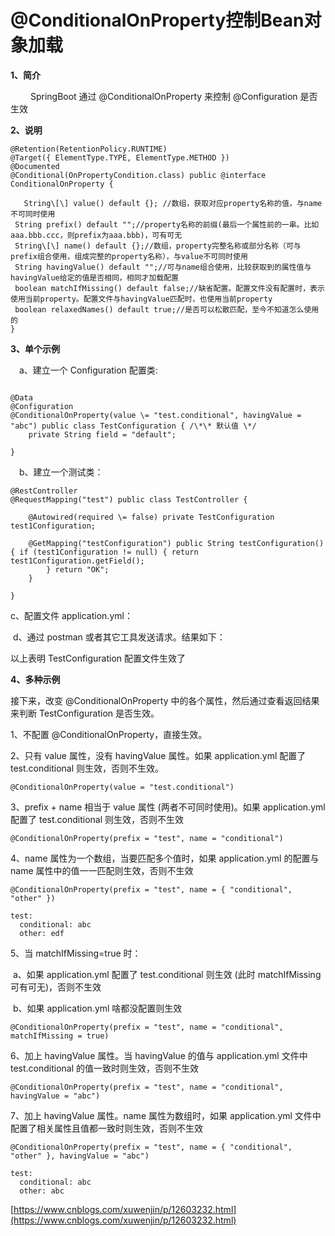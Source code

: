 # @ConditionalOnProperty控制Bean对象加载
**1、简介**

 　　SpringBoot 通过 @ConditionalOnProperty 来控制 @Configuration 是否生效

**2、说明**

    @Retention(RetentionPolicy.RUNTIME)
    @Target({ ElementType.TYPE, ElementType.METHOD })
    @Documented
    @Conditional(OnPropertyCondition.class) public @interface ConditionalOnProperty {

       String\[\] value() default {}; //数组，获取对应property名称的值，与name不可同时使用 
     String prefix() default "";//property名称的前缀(最后一个属性前的一串。比如aaa.bbb.ccc，则prefix为aaa.bbb)，可有可无 
     String\[\] name() default {};//数组，property完整名称或部分名称（可与prefix组合使用，组成完整的property名称），与value不可同时使用 
     String havingValue() default "";//可与name组合使用，比较获取到的属性值与havingValue给定的值是否相同，相同才加载配置 
     boolean matchIfMissing() default false;//缺省配置。配置文件没有配置时，表示使用当前property。配置文件与havingValue匹配时，也使用当前property
     boolean relaxedNames() default true;//是否可以松散匹配，至今不知道怎么使用的 
    }

**3、单个示例**

　a、建立一个 Configuration 配置类:

```

@Data
@Configuration
@ConditionalOnProperty(value \= "test.conditional", havingValue = "abc") public class TestConfiguration { /\*\* 默认值 \*/
    private String field = "default";

}
```

　b、建立一个测试类：

    @RestController
    @RequestMapping("test") public class TestController {

        @Autowired(required \= false) private TestConfiguration test1Configuration;

        @GetMapping("testConfiguration") public String testConfiguration() { if (test1Configuration != null) { return test1Configuration.getField();
            } return "OK";
        }

    }

c、配置文件 application.yml：

 d、通过 postman 或者其它工具发送请求。结果如下：

以上表明 TestConfiguration 配置文件生效了

**4、多种示例**

接下来，改变 @ConditionalOnProperty 中的各个属性，然后通过查看返回结果来判断 TestConfiguration 是否生效。

1、不配置 @ConditionalOnProperty，直接生效。

2、只有 value 属性，没有 havingValue 属性。如果 application.yml 配置了 test.conditional 则生效，否则不生效。  

    @ConditionalOnProperty(value = "test.conditional")

3、prefix + name 相当于 value 属性 (两者不可同时使用)。如果 application.yml 配置了 test.conditional 则生效，否则不生效

    @ConditionalOnProperty(prefix = "test", name = "conditional")

4、name 属性为一个数组，当要匹配多个值时，如果 application.yml 的配置与 name 属性中的值一一匹配则生效，否则不生效

    @ConditionalOnProperty(prefix = "test", name = { "conditional", "other" })

    test:
      conditional: abc
      other: edf

5、当 matchIfMissing=true 时：

 a、如果 application.yml 配置了 test.conditional 则生效 (此时 matchIfMissing 可有可无)，否则不生效

 b、如果 application.yml 啥都没配置则生效

    @ConditionalOnProperty(prefix = "test", name = "conditional", matchIfMissing = true)

6、加上 havingValue 属性。当 havingValue 的值与 application.yml 文件中 test.conditional 的值一致时则生效，否则不生效

    @ConditionalOnProperty(prefix = "test", name = "conditional", havingValue = "abc")

7、加上 havingValue 属性。name 属性为数组时，如果 application.yml 文件中配置了相关属性且值都一致时则生效，否则不生效

    @ConditionalOnProperty(prefix = "test", name = { "conditional", "other" }, havingValue = "abc")

    test:
      conditional: abc
      other: abc

 [https://www.cnblogs.com/xuwenjin/p/12603232.html](https://www.cnblogs.com/xuwenjin/p/12603232.html)
